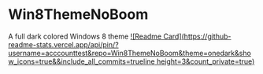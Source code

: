 # Win8ThemeNoBoom
A full dark colored Windows 8 theme
[![Readme Card](https://github-readme-stats.vercel.app/api/pin/?username=acccounttest&repo=Win8ThemeNoBoom&theme=onedark&show_icons=true&&include_all_commits=trueline height=3&count_private=true)](https://github.com/acccounttest/Win8ThemeNoBoom)
